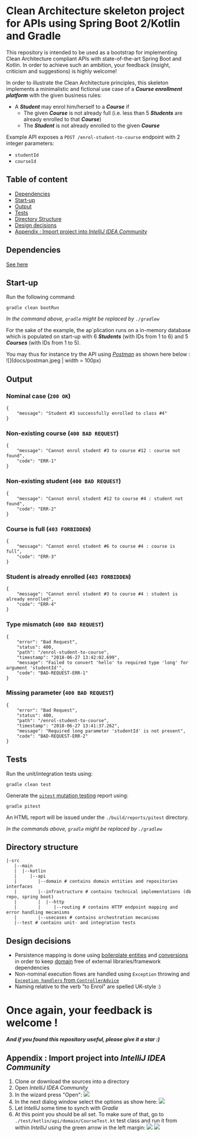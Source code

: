 # Clean Architecture skeleton project for APIs using Spring Boot 2/Kotlin and Gradle

This repository is intended to be used as a bootstrap for implementing Clean Architecture compliant APIs with state-of-the-art Spring Boot and Kotlin.
In order to achieve such an ambition, your feedback (insight, criticism and suggestions) is highly welcome!

In order to illustrate the Clean Architecture principles, this skeleton implements a minimalistic and fictional use case of a ***Course enrollment platform*** with the given business rules:
* A ***Student*** may enrol him/herself to a ***Course*** if
  * The given ***Course*** is not already full (i.e. less than 5 ***Students*** are already enrolled to that ***Course***)
  * The ***Student*** is not already enrolled to the given ***Course***
  
Example API exposes a `POST /enrol-student-to-course` endpoint with 2 integer parameters:
* `studentId`  
* `courseId`

## Table of content
- [Dependencies](https://github.com/EGI-OCTO/clean-architecture-skeleton-kotlin-springboot/blob/master/README.md#dependencies)
- [Start-up](https://github.com/EGI-OCTO/clean-architecture-skeleton-kotlin-springboot/blob/master/README.md#start-up)
- [Output](https://github.com/EGI-OCTO/clean-architecture-skeleton-kotlin-springboot/blob/master/README.md#output)
- [Tests](https://github.com/EGI-OCTO/clean-architecture-skeleton-kotlin-springboot/blob/master/README.md#tests)
- [Directory Structure](https://github.com/EGI-OCTO/clean-architecture-skeleton-kotlin-springboot/blob/master/README.md#directory-structure)
- [Design decisions](https://github.com/EGI-OCTO/clean-architecture-skeleton-kotlin-springboot/blob/master/README.md#design-decisions)
- [Appendix : Import project into _IntelliJ IDEA Community_](https://github.com/EGI-OCTO/clean-architecture-skeleton-kotlin-springboot/blob/master/README.md#appendix--import-project-into-intellij-idea-community)

## Dependencies
[See here](build.gradle)

## Start-up
Run the following command:
```
gradle clean bootRun
```
_In the command above, `gradle` might be replaced  by `./gradlew`_

For the sake of the example, the ap`plication runs on a in-memory database which is populated on start-up with 6 ***Students*** (with IDs from 1 to 6) and 5 ***Courses*** (with IDs from 1 to 5).

You may thus for instance try the API using [_Postman_](https://www.getpostman.com) as shown here below :
![](docs/postman.jpeg | width = 100px)

## Output

### Nominal case (`200 OK`)
```
{
    "message": "Student #3 successfully enrolled to class #4"
}
```
### Non-existing course (`400 BAD REQUEST`)
```
{
    "message": "Cannot enrol student #3 to course #12 : course not found",
    "code": "ERR-1"
}
```
### Non-existing student (`400 BAD REQUEST`)
```
{
    "message": "Cannot enrol student #12 to course #4 : student not found",
    "code": "ERR-2"
}
```
### Course is full (`403 FORBIDDEN`)
```
{
    "message": "Cannot enrol student #6 to course #4 : course is full",
    "code": "ERR-3"
}
```
### Student is already enrolled (`403 FORBIDDEN`)
```
{
    "message": "Cannot enrol student #3 to course #4 : student is already enrolled",
    "code": "ERR-4"
}
```
### Type mismatch (`400 BAD REQUEST`)
```
{
    "error": "Bad Request",
    "status": 400,
    "path": "/enrol-student-to-course",
    "timestamp": "2018-06-27 13:42:02.699",
    "message": "Failed to convert 'hello' to required type 'long' for  argument 'studentId'",
    "code": "BAD-REQUEST-ERR-1"
}
```
### Missing parameter (`400 BAD REQUEST`)
```
{
    "error": "Bad Request",
    "status": 400,
    "path": "/enrol-student-to-course",
    "timestamp": "2018-06-27 13:41:37.262",
    "message": "Required long parameter 'studentId' is not present",
    "code": "BAD-REQUEST-ERR-2"
}
```

## Tests
Run the unit/integration tests using:
```
gradle clean test
```

Generate the [`pitest` mutation testing](http://pitest.org) report using:
```
gradle pitest
``` 

An HTML report will be issued under the `./build/reports/pitest` directory. 

_In the commands above, `gradle` might be replaced  by `./gradlew`_

## Directory structure
```
|-src
   |--main
   |  |--kotlin
   |     |--api
   |        |--domain # contains domain entities and repositories interfaces
   |        |--infrastructure # contains technical implementations (db repo, spring boot)
   |        |  |--http
   |        |     |--routing # contains HTTP endpoint mapping and error handling mecanisms
   |        |--usecases # contains orchestration mecanisms
   |--test # contains unit- and integration tests
```

## Design decisions
- Persistence mapping is done using [boilerplate entities](./src/main/kotlin/api/infrastructure/db/course/Course.kt) and [conversions](./src/main/kotlin/api/infrastructure/db/course/CourseH2Repository.kt) in order to keep [domain](./src/main/kotlin/api/domain/course/Course.kt) free of external libraries/framework dependencies 
- Non-nominal execution flows are handled using `Exception` throwing and [`Exception handlers` from `ControllerAdvice`](./src/main/kotlin/api/infrastructure/http/routing/ControllerAdvice.kt)
- Naming relative to the verb "to Enrol" are spelled UK-style :)  

# Once again, your feedback is welcome !
***And if you found this repository useful, please give it a star :)***

## Appendix : Import project into _IntelliJ IDEA Community_

1. Clone or download the sources into a directory
2. Open _IntelliJ IDEA Community_
3. In the wizard press "Open":
![](./docs/click_open.jpeg)
4. In the next dialog  window select the options as show here:
![](./docs/project_import_wizard.jpeg)
5. Let _IntelliJ_ some time to synch with _Gradle_
6. At this point you should be all set. To make sure of that, go to `./test/kotlin/api/domain/CourseTest.kt` test class and run it from within _IntelliJ_ using the green arrow in the left margin:
![](./docs/green_arrow.jpeg)
![](./docs/tests_pass.jpeg)
